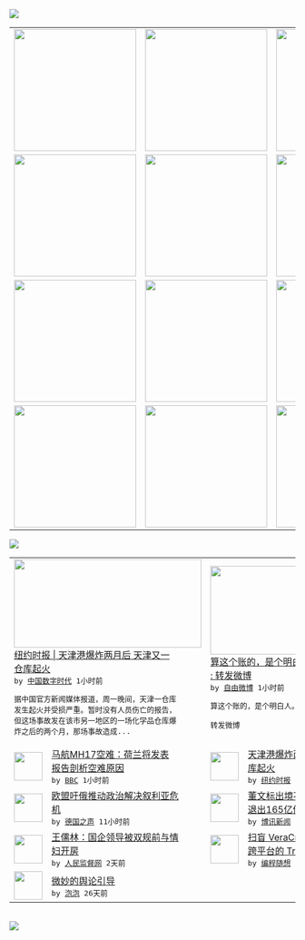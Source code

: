 

<a href="https://github.com/greatfire/z/raw/master/FreeBrowser.apk"><img src="https://raw.githubusercontent.com/greatfire/wiki/master/x/header.png" /></a><table><tr><td width="262" align="center" valign="center"><a href="https://github.com/greatfire/wiki/wiki/nyt" title="纽约时报中文网 国际纵览"><img src="https://raw.githubusercontent.com/greatfire/wiki/master/x/nyt_flag.png" width="215"/></a></td><td width="262" align="center" valign="center"><a href="https://github.com/greatfire/wiki/wiki/dw" title=""><img src="https://raw.githubusercontent.com/greatfire/wiki/master/x/dw_flag.png" width="215"/></a></td><td width="262" align="center" valign="center"><a href="https://github.com/greatfire/wiki/wiki/rmjd" title=""><img src="https://raw.githubusercontent.com/greatfire/wiki/master/x/rmjd_flag.png" width="215"/></a></td></tr><tr><td width="262" align="center" valign="center"><a href="https://github.com/paopaonetizen/website" title="泡泡 - 未经审查的互联网信息"><img src="https://raw.githubusercontent.com/greatfire/wiki/master/x/pp_flag.png" width="215"/></a></td><td width="262" align="center" valign="center"><a href="https://github.com/getlantern/mirror" title="以及自由微博和GreatFire.org官方中文论坛"><img src="https://raw.githubusercontent.com/greatfire/wiki/master/x/lantern_flag.png" width="215"/></a></td><td width="262" align="center" valign="center"><a href="https://github.com/cdtmirrors/m/" title=""><img src="https://raw.githubusercontent.com/greatfire/wiki/master/x/cdt_flag.png" width="215"/></a></td></tr><tr><td width="262" align="center" valign="center"><a href="https://github.com/program-think/blog" title="编程随想的博客"><img src="https://raw.githubusercontent.com/greatfire/wiki/master/x/pt_flag.png" width="215"/></a></td><td width="262" align="center" valign="center"><a href="https://github.com/greatfire/wiki/wiki/bbc" title=""><img src="https://raw.githubusercontent.com/greatfire/wiki/master/x/bbc_flag.png" width="215"/></a></td><td width="262" align="center" valign="center"><a href="https://github.com/freeweibo/s" title="自由微博 - 匿名和不受屏蔽的新浪微博搜索"><img src="https://raw.githubusercontent.com/greatfire/wiki/master/x/fw_flag.png" width="215"/></a></td></tr><tr><td width="262" align="center" valign="center"><a href="https://github.com/greatfire/wiki/wiki/google" title=""><img src="https://raw.githubusercontent.com/greatfire/wiki/master/x/google_flag.png" width="215"/></a></td><td width="262" align="center" valign="center"><a href="https://github.com/bxnews/boxun" title=""><img src="https://raw.githubusercontent.com/greatfire/wiki/master/x/bx_flag.png" width="215"/></a></td><td width="262" align="center" valign="center"><a href="https://github.com/greatfire/wiki/wiki/open-source" title="欢迎访问GreatFire.org开发者项目网站"><img src="https://raw.githubusercontent.com/greatfire/wiki/master/x/open-source_flag.png" width="215"/></a></td></tr></table><img src="https://raw.githubusercontent.com/greatfire/wiki/master/x/newsfeed text.png" /><table cols="4"><tr><td colspan="2" width="380"><a href="http://feedproxy.google.com/~r/chinadigitaltimes/IyPt/~3/M0e6gjkdnHw/"><img src="http://chinadigitaltimes.net/chinese/files/2015/10/CC324DE458A9B5BBC259EDE239F5413A.jpg" width="330" height="156"/></a></br><a href="http://feedproxy.google.com/~r/chinadigitaltimes/IyPt/~3/M0e6gjkdnHw/">纽约时报 | 天津港爆炸两月后 天津又一<br/>仓库起火</a></br><kbd> by <a href="http://chinadigitaltimes.net/chinese/">中国数字时代</a> 1小时前 </kbd></br><pre>据中国官方新闻媒体报道，周一晚间，天津一仓库<br/>发生起火并受损严重。暂时没有人员伤亡的报告，<br/>但这场事故发在该市另一地区的一场化学品仓库爆<br/>炸之后的两个月，那场事故造成...</pre></td><td colspan="2" width="380"><a href="https://freeweibo.com/weibo/3897448248202652"><img src="https://raw.githubusercontent.com/greatfire/wiki/master/x/fw_logo_b.png" width="330" height="156"/></a></br><a href="https://freeweibo.com/weibo/3897448248202652">算这个账的，是个明白人。//@写字李华良<br/>: 转发微博</a></br><kbd> by <a href="https://freeweibo.com/">自由微博</a> 1小时前 </kbd></br><pre>算这个账的，是个明白人。//@写字李华良: <br/>转发微博</pre></td></tr><tr><td><img src="http://a.files.bbci.co.uk/worldservice/live/assets/images/2015/10/13/151013031836_netherlands_mh17_wreckage_144x81_reuters_nocredit.jpg" width="50" height="50"/></td><td width="280"><a href="http://www.bbc.com/zhongwen/simp/world/2015/10/151013_netherlands_mh17_report">马航MH17空难：荷兰将发表<br/>报告剖析空难原因</a></br><kbd> by <a href="http://www.bbc.co.uk/zhongwen/simp">BBC</a> 1小时前 </kbd></td><td><img src="https://raw.githubusercontent.com/greatfire/wiki/master/x/nyt_logo.png" width="50" height="50"/></td><td width="280"><a href="https://d3qlz4p8smvoli.cloudfront.net/china/20151013/c13tianjin/">天津港爆炸两月后，天津又一仓<br/>库起火</a></br><kbd> by <a href="http://m.cn.nytimes.com/">纽约时报</a> 2小时前 </kbd></td></tr><tr><td><img src="http://www.dw.com/image/0,,18776308_302,00.jpg" width="50" height="50"/></td><td width="280"><a href="http://dw.com/p/1Gmxk?maca=chi-GK-text-greatfire-all-chinese-15625-xml-mrss">欧盟吁俄推动政治解决叙利亚危<br/>机</a></br><kbd> by <a href="http://dw.de">德国之声</a> 11小时前 </kbd></td><td><img src="https://raw.githubusercontent.com/greatfire/wiki/master/x/bx_logo.png" width="50" height="50"/></td><td width="280"><a href="http://www.boxun.com/news/gb/china/2015/10/201510122137.shtml">董文标出境不归之时中民投悄然<br/>退出165亿伦敦地标投资</a></br><kbd> by <a href="http://www.boxun.com">博讯新闻</a> 1天前 </kbd></td></tr><tr><td><img src="http://www.rmjdw.com/uploads/allimg/151011/10555042U-0.jpg" width="50" height="50"/></td><td width="280"><a href="http://www.rmjdw.com//jiaodianwangtan/20151011/15216.html">王儒林：国企领导被双规前与情<br/>妇开房 </a></br><kbd> by <a href="http://www.rmjdw.com/">人民监督网</a> 2天前 </kbd></td><td><img src="http://lh6.googleusercontent.com/VILcwWDdxVVlCVyVdRDVs_W3B-pPkkmPINa8BCA4DXfKyX24uZhBxRaLpYKsVD-OpppzectxcG_bdYf7t9v-qWq9MrlxArRn76sX3nFE9cA0UHdEo6IZzJ4jfOIZ8L2rlHRLQVhKQg" width="50" height="50"/></td><td width="280"><a href="http://feedproxy.google.com/~r/programthink/~3/qekdXUBbBmg/VeraCrypt.html">扫盲 VeraCrypt——<br/>跨平台的 TrueCr...</a></br><kbd> by <a href="http://program-think.blogspot.com">编程随想</a> 3天前 </kbd></td></tr><tr><td><img src="https://raw.githubusercontent.com/greatfire/wiki/master/x/pp_logo.png" width="50" height="50"/></td><td width="280"><a href="https://pao-pao.net/article/626">微妙的舆论引导</a></br><kbd> by <a href="https://pao-pao.net">泡泡</a> 26天前 </kbd></td></table></br><a href="https://github.com/greatfire/z/raw/master/FreeBrowser.apk"><img src="https://raw.githubusercontent.com/greatfire/wiki/master/x/download app.png" /></a>